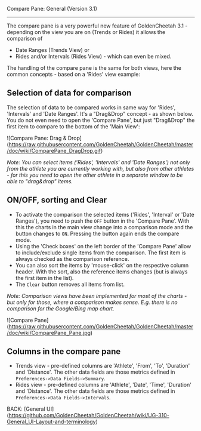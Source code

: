 Compare Pane: General (Version 3.1)
***

The compare pane is a very powerful new feature of GoldenCheetah 3.1 - depending on the view you are on (Trends or Rides) it allows the comparison of 
* Date Ranges (Trends View) or 
* Rides and/or Intervals (Rides View) - which can even be mixed.

The handling of the compare pane is the same for both views, here the common concepts - based on a 'Rides' view example:

## Selection of data for comparison

The selection of data to be compared works in same way for 'Rides', 'Intervals' and 'Date Ranges'. It's a "Drag&Drop" concept - as shown below. You do not even need to open the 'Compare Pane', but just "Drag&Drop" the first item to compare to the bottom of the 'Main View':

![Compare Pane: Drag & Drop] (https://raw.githubusercontent.com/GoldenCheetah/GoldenCheetah/master/doc/wiki/ComparePane_DragDrop.gif)

_Note: You can select items ('Rides', 'Intervals' and 'Date Ranges') not only from the athlete you are currently working with, but also from other athletes - for this you need to open the other athlete in a separate window to be able to "drag&drop" items._

## ON/OFF, sorting and Clear 

* To activate the comparison the selected items ('Rides', 'Interval' or 'Date Ranges'), you need to push the `OFF` button in the 'Compare Pane'. With this the charts in the main view change into a comparison mode and the button changes to `ON`. Pressing the button again ends the compare mode.
* Using the 'Check boxes' on the left border of the 'Compare Pane' allow to include/exclude single items from the comparison. The first item is always checked as the comparison reference.
* You can also sort the items by 'mouse-click' on the respective column header. With the sort, also the reference items changes (but is always the first item in the list).
* The `Clear` button removes all items from list. 

_Note: Comparison views have been implemented for most of the charts - but only for those, where a comparison makes sense. E.g. there is no comparison for the Google/Bing map chart._

![Compare Pane] (https://raw.githubusercontent.com/GoldenCheetah/GoldenCheetah/master/doc/wiki/ComparePane_Pane.jpg)

## Columns in the compare pane

* Trends view - pre-defined columns are 'Athlete', 'From', 'To', 'Duration' and 'Distance'. The other data fields are those metrics defined in `Preferences->Data Fields->Summary`.
* Rides view - pre-defined columns are 'Athlete', 'Date', 'Time', 'Duration' and 'Distance'. The other data fields are those metrics defined in `Preferences->Data Fields->Intervals`.

BACK: [General UI] (https://github.com/GoldenCheetah/GoldenCheetah/wiki/UG-310-General_UI-Layout-and-terminology)


